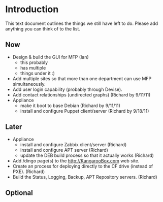 # Introduction

This text document outlines the things we still have left to do.
Please add anything you can think of to the list.

## Now

* Design & build the GUI for MFP (Ian)
  * this probably
  * has multiple
  * things under it  :)
* Add multiple sites so that more than one department can use MFP simultaneously.
* Add user login capability (probably through Devise).
* Add contact relationships (undirected graphs) (Richard by 9/11/11)
* Appliance
  * make it boot to base Debian (Richard by 9/11/11)
  * install and configure Puppet client/server (Richard by 9/18/11)


## Later

* Appliance
  * install and configure Zabbix client/server (Richard)
  * install and configure APT server (Richard)
  * update the DEB build process so that it actually works (Richard)
* Add /dingo page(s) to the http://KangarooBox.com web site.
* Create an process for deploying directly to the CF drive (instead of PXE). (Richard)
* Build the Status, Logging, Backup, APT Repository servers. (Richard)


## Optional
